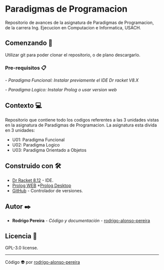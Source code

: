 # Paradigmas de Programacion
Repositorio de avances de la asignatura de Paradigmas de Programacion, de la carrera Ing. Ejecucion en Computacion e Informatica, USACH.

## Comenzando 🚀

Utilizar git para poder clonar el repositorio, o de plano descargarlo.

### Pre-requisitos 📋

_- Paradigma Funcional: Instalar previamente el IDE Dr racket V8.X_

_- Paradigma Logico: Instalar Prolog o usar version web_

## Contexto 💻
Repositorio que contiene todo los codigos referentes a las 3 unidades vistas en la asignatura de Paradigmas de Programacion. 
La asignatura esta divida en 3 unidades:
- U01: Paradigma Funcional
- U02: Paradigma Logico
- U03: Paradigma Orientado a Objetos

## Construido con 🛠️

* [Dr Racket 8.12](https://racket-lang.org/) - IDE.
* [Prolog WEB](https://swish.swi-prolog.org/)
*[Prolog Desktop](https://www.swi-prolog.org/)
* [GitHub](https://github.com/) - Controlador de versiones.

## Autor ✒️
* **Rodrigo Pereira** - *Código y documentación* - [rodrigo-alonso-pereira](#rodrigo-alonso-pereira)

## Licencia 📄

GPL-3.0 license.

---
Código 👽 por [rodrigo-alonso-pereira](https://github.com/rodrigo-alonso-pereira)
